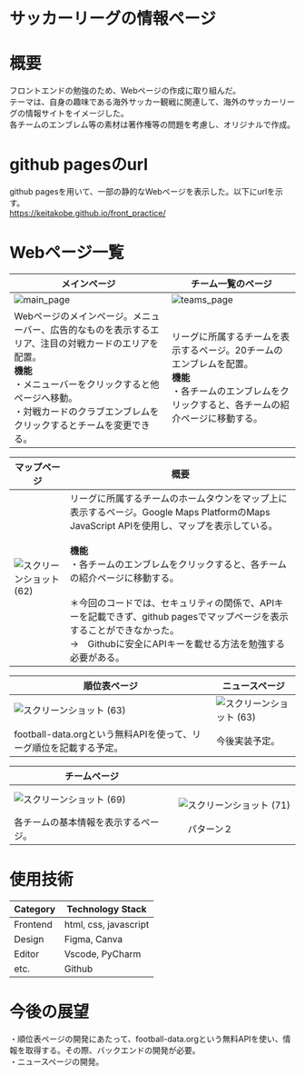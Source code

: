 # サッカーリーグの情報ページ

# 概要
フロントエンドの勉強のため、Webページの作成に取り組んだ。<br>テーマは、自身の趣味である海外サッカー観戦に関連して、海外のサッカーリーグの情報サイトをイメージした。<br>各チームのエンブレム等の素材は著作権等の問題を考慮し、オリジナルで作成。

# github pagesのurl
github pagesを用いて、一部の静的なWebページを表示した。以下にurlを示す。
<br> https://keitakobe.github.io/front_practice/
# Webページ一覧

| メインページ | チーム一覧のページ |
| ---- | ---- |
| ![main_page](https://github.com/keitaKobe/front_practice/assets/155284100/33bbdcbc-6dfa-4b63-98a8-a47dcba47193) | ![teams_page](https://github.com/keitaKobe/front_practice/assets/155284100/cec6d36e-72a1-4dcf-9a79-394b5098f49b) |
| Webページのメインページ。メニューバー、広告的なものを表示するエリア、注目の対戦カードのエリアを配置。<br>**機能**<br> ・メニューバーをクリックすると他ページへ移動。<br> ・対戦カードのクラブエンブレムをクリックするとチームを変更できる。 | リーグに所属するチームを表示するページ。20チームのエンブレムを配置。<br>**機能** <br> ・各チームのエンブレムをクリックすると、各チームの紹介ページに移動する。 |

| マップページ | 概要 |
| ---- | ---- |
| ![スクリーンショット (62)](https://github.com/keitaKobe/front_practice/assets/155284100/faf0f18d-c6c5-442c-b4cd-5bf8738f476e) | リーグに所属するチームのホームタウンをマップ上に表示するページ。Google Maps PlatformのMaps JavaScript APIを使用し、マップを表示している。<br><br>**機能** <br> ・各チームのエンブレムをクリックすると、各チームの紹介ページに移動する。<br><br>＊今回のコードでは、セキュリティの関係で、APIキーを記載できず、github pagesでマップページを表示することができなかった。<br>→　Githubに安全にAPIキーを載せる方法を勉強する必要がある。|

| 順位表ページ | ニュースページ |
| ---- | ---- |
| ![スクリーンショット (63)](https://github.com/keitaKobe/front_practice/assets/155284100/c8088824-265b-445d-bcec-860aa7ca63ee) | ![スクリーンショット (63)](https://github.com/keitaKobe/front_practice/assets/155284100/c8088824-265b-445d-bcec-860aa7ca63ee) |
| football-data.orgという無料APIを使って、リーグ順位を記載する予定。 | 今後実装予定。 |

| チームページ | |
| ---- | ---- |
| ![スクリーンショット (69)](https://github.com/keitaKobe/front_practice/assets/155284100/7599390f-415c-4c37-8ab2-08d2df117a21)　|　![スクリーンショット (71)](https://github.com/keitaKobe/front_practice/assets/155284100/fa9fc796-8617-4ded-ad1c-59aa9ebe9312) |
| 各チームの基本情報を表示するページ。　|　パターン２　|

# 使用技術
| Category	 | Technology Stack |
| ---- | ---- |
| Frontend | html, css, javascript |
| Design | Figma, Canva|
| Editor | Vscode, PyCharm|
|etc. | Github |


# 今後の展望
・順位表ページの開発にあたって、football-data.orgという無料APIを使い、情報を取得する。その際、バックエンドの開発が必要。
<br>・ニュースページの開発。
